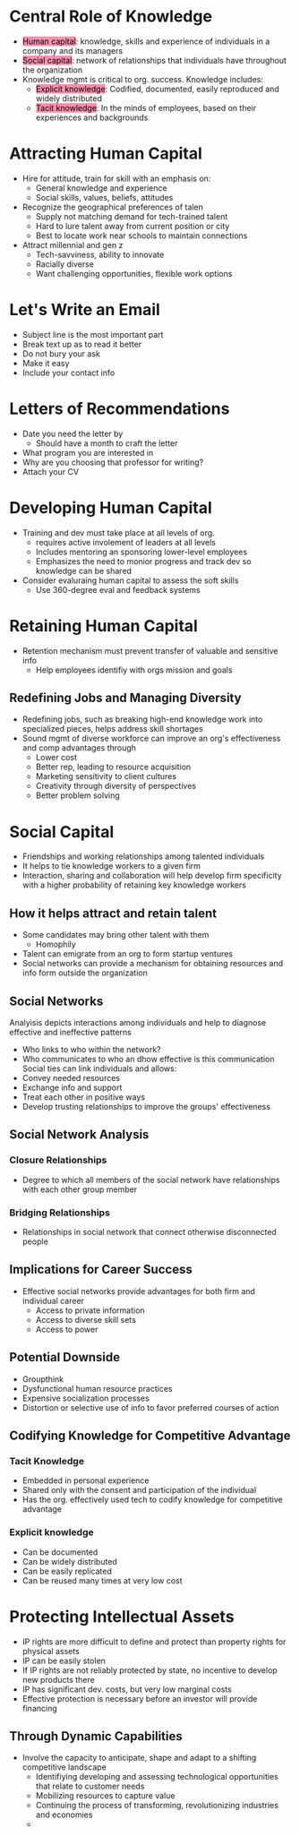 # Central Role of Knowledge
- <mark style="background: #FF5582A6;">Human capital</mark>: knowledge, skills and experience of individuals in a company and its managers
- <mark style="background: #FF5582A6;">Social capital</mark>: network of relationships that individuals have throughout the organization
- Knowledge mgmt is critical to org. success. Knowledge includes:
	- <mark style="background: #FF5582A6;">Explicit knowledge</mark>: Codified, documented, easily reproduced and widely distributed
	- <mark style="background: #FF5582A6;">Tacit knowledge</mark>: In the minds of employees, based on their experiences and backgrounds
# Attracting Human Capital
- Hire for attitude, train for skill with an emphasis on:
	- General knowledge and experience
	- Social skills, values, beliefs, attitudes
- Recognize the geographical preferences of talen
	- Supply not matching demand for tech-trained talent
	- Hard to lure talent away from current position or city
	- Best to locate work near schools to maintain connections
- Attract millennial and gen z
	- Tech-savviness, ability to innovate
	- Racially diverse
	- Want challenging opportunities, flexible work options
# Let's Write an Email
- Subject line is the most important part
- Break text up as to read it better
- Do not bury your ask
- Make it easy
- Include your contact info
# Letters of Recommendations
- Date you need the letter by
	- Should have a month to craft the letter
- What program you are interested in
- Why are you choosing that professor for writing?
- Attach your CV
# Developing Human Capital
- Training and dev must take place at all levels of org.
	- requires active involement of leaders at all levels
	- Includes mentoring an sponsoring lower-level employees
	- Emphasizes the need to monior progress and track dev so knowledge can be shared
- Consider evaluraing human capital to assess the soft skills
	- Use 360-degree eval and feedback systems
# Retaining Human Capital
- Retention mechanism must prevent transfer of valuable and sensitive info
	- Help employees identifiy with orgs mission and goals
## Redefining Jobs and Managing Diversity
- Redefining jobs, such as breaking high-end knowledge work into specialized pieces, helps address skill shortages
- Sound mgmt of diverse workforce can improve an org's effectiveness and comp advantages through
	- Lower cost
	- Better rep, leading to resource acquisition
	- Marketing sensitivity to client cultures
	- Creativity through diversity of perspectives
	- Better problem solving
# Social Capital
- Friendships and working relationships among talented individuals
- It helps to tie knowledge workers to a given firm
- Interaction, sharing and collaboration will help develop firm specificity with a higher probability of retaining key knowledge workers
## How it helps attract and retain talent
- Some candidates may bring other talent with them
	- Homophily
- Talent can emigrate from an org to form startup ventures
- Social networks can provide a mechanism for obtaining resources and info form outside the organization
## Social Networks
Analyisis depicts interactions among individuals and help to diagnose effective and ineffective patterns
- Who links to who within the network?
- Who communicates to who an dhow effective is this communication
Social ties can link individuals and allows:
- Convey needed resources
- Exchange info and support
- Treat each other in positive ways
- Develop trusting relationships to improve the groups' effectiveness
## Social Network Analysis
### Closure Relationships
- Degree to which all members of the social network have relationships with each other group member
### Bridging Relationships
- Relationships in social network that connect otherwise disconnected people
## Implications for Career Success
- Effective social networks provide advantages for both firm and individual career
	- Access to private information
	- Access to diverse skill sets
	- Access to power
## Potential Downside
- Groupthink
- Dysfunctional human resource practices
- Expensive socialization processes
- Distortion or selective use of info to favor preferred courses of action
## Codifying Knowledge for Competitive Advantage
### Tacit Knowledge
- Embedded in personal experience
- Shared only with the consent and participation of the individual 
- Has the org. effectively used tech to codify knowledge for competitive advantage
### Explicit knowledge
- Can be documented
- Can be widely distributed
- Can be easily replicated
- Can be reused many times at very low cost
# Protecting Intellectual Assets
- IP rights are more difficult to define and protect than property rights for physical assets
- IP can be easily stolen
- If IP rights are not reliably protected by state, no incentive to develop new products there
- IP has significant dev. costs, but very low marginal costs
- Effective protection is necessary before an investor will provide financing
## Through Dynamic Capabilities
- Involve the capacity to anticipate, shape and adapt to a shifting competitive landscape
	- Identifiying developing and assessing technological opportunities that relate to customer needs
	- Mobilizing resources to capture value
	- Continuing the process of transforming, revolutionizing industries and economies
	- 